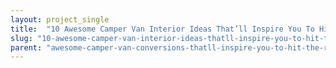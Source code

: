 ```yaml
---
layout: project_single
title:  "10 Awesome Camper Van Interior Ideas That’ll Inspire You To Hit The Road"
slug: "10-awesome-camper-van-interior-ideas-thatll-inspire-you-to-hit-the-road"
parent: "awesome-camper-van-conversions-thatll-inspire-you-to-hit-the-road"
---
```

 